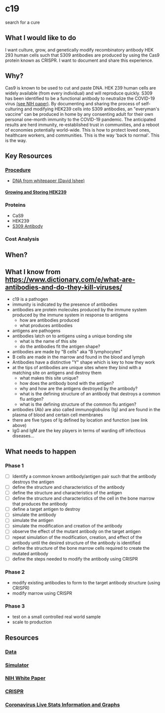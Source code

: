 # c19
search for a cure

## What I would like to do
I want culture, grow, and genetically modify recombinatory antibody HEK 293 human cells such that S309 antibodies are produced by using the Cas9 protein known as CRISPR. 
I want to document and share this experience.


## Why? 
Cas9 is known to be used to cut and paste DNA. HEK 239 human cells are widely available (from every individual) and will reproduce quickly. S309 has been identified to be a functional anitbody to neutralize the COVID-19 virus [(see NIH paper)](
https://www.nih.gov/news-events/nih-research-matters/potent-antibodies-found-people-recovered-covid-19).  By documenting and sharing the process of self-culturing and modifying HEK239 cells into S309 antibodies, an "everyman's vaccine" can be produced in home by any consenting adult for their own personal one-month immunity to the COVID-19 pandemic. The anticipated results are herd immunity, re-established trust in communities, and a reboot of economies potentially world-wide. This is how to protect loved ones, healthcare workers, and communities. This is the way 'back to normal'. This is the way.

## Key Resources

### [Procedure](https://www.the-odin.com/human-cells/)

- [DNA from whitepaper (David Ishee)](https://www.youtube.com/watch?v=kg6TmcjUaXs)

#### [Growing and Storing HEK239](http://www.genome.ucsc.edu/ENCODE/protocols/cell/human/HEK293b_Snyder_protocol.pdf)


### Proteins

 - CaS9
 - HEK239
 - [S309 Antibody](https://www.rcsb.org/search?request=%7B%22query%22%3A%7B%22parameters%22%3A%7B%22attribute%22%3A%22rcsb_polymer_entity.pdbx_description%22%2C%22operator%22%3A%22contains_phrase%22%2C%22value%22%3A%22S309%20neutralizing%20antibody%20heavy%20chain%22%7D%2C%22type%22%3A%22terminal%22%2C%22service%22%3A%22text%22%2C%22node_id%22%3A0%7D%2C%22return_type%22%3A%22entry%22%2C%22request_options%22%3A%7B%22pager%22%3A%7B%22start%22%3A0%2C%22rows%22%3A100%7D%2C%22scoring_strategy%22%3A%22combined%22%2C%22sort%22%3A%5B%7B%22sort_by%22%3A%22score%22%2C%22direction%22%3A%22desc%22%7D%5D%7D%2C%22request_info%22%3A%7B%22src%22%3A%22ui%22%2C%22query_id%22%3A%22814c1b9bded3751947ef00f8699d2ede%22%7D%7D)


### Cost Analysis
 

## When?



## What I know from https://www.dictionary.com/e/what-are-antibodies-and-do-they-kill-viruses/

- c19 is a pathogen
- immunity is indicated by the presence of antibodies
- antibodies are protein molecules produced by the immune system produced by the immune system in response to antigens
    - how are antibodies produced
    - what produces antibodies
- antigens are pathogens
- antibodies latch on to antigens using a unique bonding site
  - what is the name of this site
  - do the antibodies fit the antigen shape?
- antibodies are made by "B cells" aka "B lymphocytes"
- B cells are made in the marrow and found in the blood and lymph
- Antibodies have a distinctive "Y" shape which is key to how they work
- at the tips of antibodies are unique sites where they bind with a matching site on antigens and destroy them
  - what makes this site unique?
  - how does the antibody bond with the antigen?
  - why and how are the antigens destroyed by the antibody?
  - what is the defining structure of an antibody that destroys a common flu antigen?
  - what is the defining structure of the common flu antigen?
- antibodies (Ab) are also called immunoglobulins (Ig) and are found in the plasma of blood and certain cell membranes
- there are five types of Ig defined by location and function (see link above)
- IgG and IgM are the key players in terms of warding off infectious diseases...

## What needs to happen

### Phase 1

- [ ] Identify a common known antibody/antigen pair such that the antibody destroys the antigen
- [ ] define the structure and characteristics of the antibody
- [ ] define the structure and characteristics of the antigen
- [ ] define the structure and characteristics of the cell in the bone marrow that produces the antibody
- [ ] define a target antigen to destroy
- [ ] simulate the antibody
- [ ] simulate the antigen
- [ ] simulate the modification and creation of the antibody
- [ ] observe the effect of the mutant antibody on the target antigen
- [ ] repeat simulation of the modification, creation, and effect of the antibody until the desired structure of the antibody is identified
- [ ] define the structure of the bone marrow cells required to create the mutated antibody
- [ ] define the steps needed to modify the antibody using CRISPR

### Phase 2

- modify existing antibodies to form to the target antibody structure (using CRISPR)
- modify marrow using CRISPR

### Phase 3
- test on a small controlled real world sample
- scale to production 


## Resources

### [Data](https://www.rcsb.org/)

### [Simulator](https://www.rxdock.org/documentation/devel/html/getting-started-guide/quick-and-dirty-installation.html#quick-and-dirty-installation)

### [NIH White Paper](https://www.ncbi.nlm.nih.gov/pmc/articles/PMC6566401/#B31-ijms-20-02568)

### [CRISPR](https://www.the-odin.com/)

### [Coronavirus Live Stats Information and Graphs](https://www.twitch.tv/killars)


    
